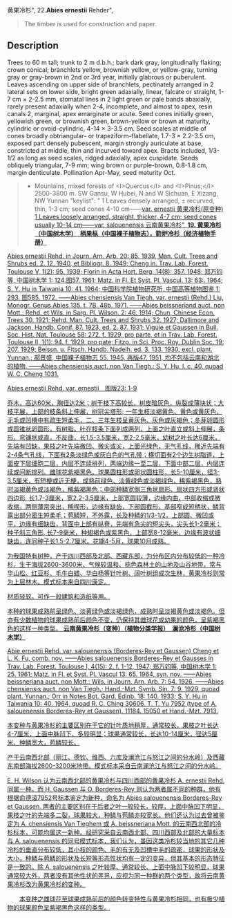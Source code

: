 黄果冷杉",
22.**Abies ernestii** Rehder",

> The timber is used for construction and paper.

## Description
Trees to 60 m tall; trunk to 2 m d.b.h.; bark dark gray, longitudinally flaking; crown conical; branchlets yellow, brownish yellow, or yellow-gray, turning gray or gray-brown in 2nd or 3rd year, initially glabrous or puberulent. Leaves ascending on upper side of branchlets, pectinately arranged in 2 lateral sets on lower side, bright green adaxially, linear, falcate or straight, 1-7 cm ×  2-2.5 mm, stomatal lines in 2 light green or pale bands abaxially, rarely present adaxially when 2-4, incomplete, and almost to apex, resin canals 2, marginal, apex emarginate or acute. Seed cones initially green, yellowish green, or brownish green, brown-yellow or brown at maturity, cylindric or ovoid-cylindric, 4-14 ×  3-3.5 cm. Seed scales at middle of cones broadly obtriangular- or trapeziform-flabellate, 1.7-3 ×  2.2-3.5 cm, exposed part densely pubescent, margin strongly auriculate at base, constricted at middle, thin and incurved toward apex. Bracts included, 1/3-1/2 as long as seed scales, ridged adaxially, apex cuspidate. Seeds obliquely triangular, 7-9 mm; wing brown or purple-brown, 0.8-1.8 cm, margin denticulate. Pollination Apr-May, seed maturity Oct.

> *  Mountains, mixed forests of &lt;I&gt;Quercus&lt;/I&gt; and &lt;I&gt;Pinus;&lt;/I&gt; 2500-3800 m. SW Gansu, W Hubei, N and W Sichuan, E Xizang, NW Yunnan
  "keylist": "
1 Leaves densely arranged, ± recurved, thin, 1-3 cm; seed cones 4-10 cm——<a href='/info/Abies ernestii var. ernestii?t=foc'>var. ernestii 黄果冷杉(原变种)
1 Leaves loosely arranged, straight, thicker, 4-7 cm; seed cones usually 10-14 cm——<a href='/info/Abies ernestii var. salouenensis?t=foc'>var. salouenensis 云南黄果冷杉",
**19. 黄果冷杉（中国树木学）　柄果枞（中国裸子植物志），箭炉冷杉（经济植物手册）**

Abies ernestii Rehd. in Journ. Arn. Arb. 20: 85. 1939, Man. Cult. Trees and Shrubs ed. 2. 12. 1940, et Bibliogr. 8. 1949; Cheng in. Trav. Lab. Forest. Toulouse Ⅴ, 1(2): 95. 1939; Florin in Acta Hort. Berg. 14(8): 357. 1948; 郑万钧等, 中国树木学 1: 124.图57. 1961; Matz. in Fl. Et Syst. Pl. Vascul. 13: 63:. 1964; S. Y. Hu in Taiwania 10: 41. 1964; 中国科学院植物研究所, 中国高等植物图鉴 1: 293. 图585. 1972. ——Abies chensiensis Van Tiegh. var. ernestii (Rehd.) Liu, Monogr. Genus Abies 135. t. 7B. 48b. 1971. ——Abies beissneriand auct. non Mott.: Rehd. et Wils. in Sarg. Pl. Wilson. 2: 46. 1914; Chun, Chinese Econ. Trees 30. 1921; Rehd. Man. Cult. Trees and Shrubs 32. 1927; Dallimore and Jackson, Handb. Conif. 87. 1923, ed. 2. 87. 1931; Viguie et Gaussen in Bull. Soc. Hist. Nat. Toulouse 58: 272. f. 1929, pro parte, et in Trav. Lab. Forest. Toulouse Ⅱ, 1(1): 94. f. 1929, pro pate; Fitzp. in Sci. Proc. Roy. Dublin Soc. 19: 207. 1929; Beissn. u. Fitsch. Handb. Nadelh. ed. 3. 133. 1930, excl. plant. Yunnan.; 郝景盛, 中国裸子植物志 55. 1945, 再版47. 1951, 均不包括云南和湖北的植物. ——Abies chensiensis auct. non Van Tiegh.: S. Y. Hu, l. c. 40, quoad W. C. Cheng 1031.

Abies ernestii Rehd. var. ernestii　图版23: 1-9

乔木，高达60米，胸径达2米；树干枝下高较长，树皮暗灰色，纵裂成薄块状；大枝平展，上部的枝条斜上伸展，树冠尖塔形; 一年生枝淡褐黄色、黄色或黄灰色，无毛或凹槽中有疏生短柔毛，二、三年生枝呈黄灰色、灰色或灰褐色；冬芽卵圆形或圆锥状卵圆形，有树脂。叶在枝条下面列成两列，上面之叶直立或斜上伸展，条形，弯镰状或直，不反曲，长1.5-3.5厘米，宽2-2.5毫米，幼树之叶长达6厘米，先端有凹缺，果枝之叶先端微凹、微尖或尖，上面光绿色，无气孔线，稀近先端有2-4条气孔线，下面有2条淡绿色或灰白色的气孔带；横切面有2个边生树脂道，上面皮下层细胞二层，内层不连续排列，两端边缘一至二层，下面中部二层，内层连续或间断排列。雌球花紫褐黑色。球果圆柱形或卵状圆柱形，长5-10厘米，径3-3.5厘米，有短梗或近无梗，成熟前绿色、淡黄绿色或淡褐绿色，稀紫褐黑色，熟时淡褐黄色或淡褐色，稀紫褐黑色；中部种鳞宽倒三角状扇形、扇状四方形或肾状四边形, 长1.7-3厘米，宽2.2-3.5厘米，上部宽圆较薄，边缘内曲，中部收缩或微收缩，两侧薄常突出，稀楔形，边缘有缺齿，下部圆截形，基部窄成短柄状，鳞背露出部分密生短柔毛；苞鳞短，不外露，长及种鳞的1/3-1/2，上部圆、微凹或平，边缘有细缺齿，背面中上部有纵脊，先端有急尖的短尖头，尖头长1-2毫米；种子斜三角形, 长7-9毫米，种翅褐色或紫黑色，上部宽8-12毫米，边缘有波状细缺齿，连同种子长1.5-2.7厘米。花期4-5月，球果10月成熟。

为我国特有树种，产于四川西部及北部、西藏东部，为分布区内分布较低的一种冷杉，生于海拔2600-3600米、气候较温和、棕色森林土的山地及山谷地带，常与华山松、红豆杉、毛牛白蜡、华白杨等针叶树、阔叶树组成次生林，黄果冷杉则常为上层林木。模式标本来自四川康定。

材质轻软。可作一般建筑和造纸等用。

本种的球果成熟前呈绿色、淡黄绿色或淡褐绿色，成熟时呈淡褐黄色或淡褐色。但亦有少数植物的球果成熟前后颜色不变，仍保持其雌球花或幼果的颜色，呈紫褐黑色的这样一种类型。
**云南黄果冷杉（变种）（植物分类学报）　澜沧冷杉（中国树木学）**

Abie ernestii Rehd. var. salouenensis (Borderes-Rey et Gaussen) Cheng et L. K. Fu, comb. nov. ——Abies salouenensis Borderes-Rey et Gausses in Trav. Lab. Forest. Toulouse Ⅰ, 4(15): 2. f. 1-12, 1947; 郑万钧等, 中国树木学 1: 25. 1961; Matz. in Fl. et Syst. Pl. Vascul 13: 65. 1964, syn. nov. ——Abies beissneriana auct. non Mott.: Wils. in Journ. Arn. Arb. 7: 54. 1926. ——Abies chensiensis auct. non Van Tiegh.; Hand.-Mzt. Symb. Sin. 7: 9. 1929, quoad plant. Yunnan.; Orr in Notes Bot. Gard. Edinb. 18: 140. 1933; S. Y. Hu in Taiwania 10: 40. 1964, quoad R. C. Ching 30606. T. T. Yu 7952 (type of A. salouenensis Borderes-Rey et Gaussen). 11184. 15050 et Hand.-Mzt. 7913.

本变种与黄果冷杉的主要区别在于它的针叶质地稍厚，通常较长，果枝之叶长达4-7厘米，上面中脉凹下、多较明显；球果通常较长，长达10-14厘米，径达5厘米，种鳞宽大，苞鳞较长。

产于云南西北部（丽江、德钦、维西、六库及澜沧江与怒江之间的分水岭）及西藏东南部海拔2600-3200米地带。模式标本采自云南澜沧江与怒江之间的分水岭。

E. H. Wilson 认为云南西北部的黄果冷杉与四川西部的黄果冷杉 A. ernestii Rehd. 同属一种。而 H. Gaussen 与 O. Borderes-Rey 则认为两者属不同的种群，他有根据俞德滚7952号标本鉴定为新种，命名为 Abies salouenensis Borderes-Rey et Gaussen. 两者的主要区别在于后者之叶一般较长，较厚，上面中脉凹下明显，果枝之叶的先端多二裂，球果较大，种鳞与苞鳞亦较宽长。他们还认为过去曾被鉴定为 A. chensiensis Van Tieghem 或 A. beissneriana Mott. 的云南西北部的冷杉标本，可能均属这一新种。经研究采自云南西北部、四川西部及北部的大量标本与 A. salouenensis 的同号模式标本，我们认为，虽因这类冷杉较当地的其它几种冷杉的垂直分布较低，其小枝的颜色、毛的有无及凹槽中毛的疏密，球果的形状及大小，种鳞与苞鳞的形状及长短等形态性状均有一定的变异，但其基本的形态特征是一致的。除 A. salouenensis 之叶较厚、通常较长、上面中脉凹下较明显，球果通常较大外，两者没有其他性状的差异，应视为同一种群的两个类型，故将云南黄果冷杉改为黄果冷杉的变种。
<p style='text-indent:28px'>本变种之雌球花至球果成熟前后的颜色转变特性与黄果冷杉相同，也有极少植物的球果颜色呈紫褐黑色这样的类型。
